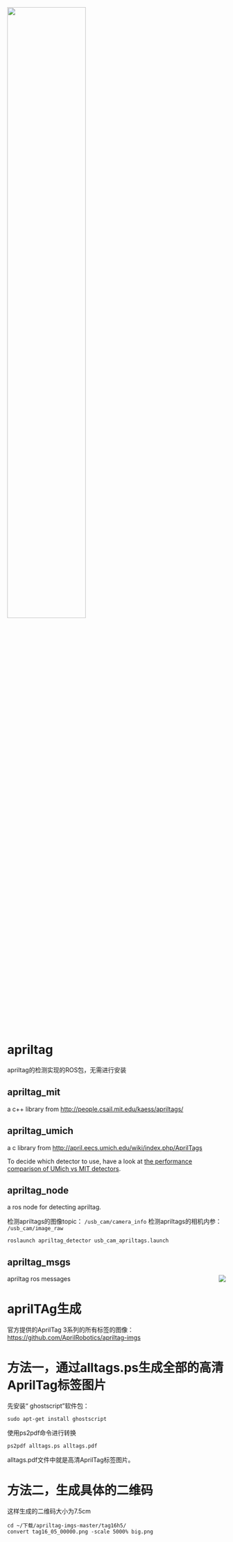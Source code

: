 <img src="https://i.imgur.com/qI1Jfyl.gif"  width="60%"/>

# apriltag
apriltag的检测实现的ROS包，无需进行安装
## apriltag_mit

a c++ library from http://people.csail.mit.edu/kaess/apriltags/

## apriltag_umich

a c library from http://april.eecs.umich.edu/wiki/index.php/AprilTags

To decide which detector to use, have a look at
[the performance comparison of UMich vs MIT detectors](docs/performance_comparison.md).

## apriltag_node

a ros node for detecting apriltag.

检测apriltags的图像topic： `/usb_cam/camera_info`
检测apriltags的相机内参： `/usb_cam/image_raw`

```
roslaunch apriltag_detector usb_cam_apriltags.launch
```

## apriltag_msgs

apriltag ros messages
<img align="right" src="https://i.imgur.com/BzOnbkS.gif" />

# aprilTAg生成

官方提供的AprilTag 3系列的所有标签的图像：https://github.com/AprilRobotics/apriltag-imgs
# 方法一，通过alltags.ps生成全部的高清AprilTag标签图片
先安装“ ghostscript”软件包：

    sudo apt-get install ghostscript

使用ps2pdf命令进行转换

    ps2pdf alltags.ps alltags.pdf

alltags.pdf文件中就是高清AprilTag标签图片。

# 方法二，生成具体的二维码
 这样生成的二维码大小为7.5cm 

    cd ~/下载/apriltag-imgs-master/tag16h5/
    convert tag16_05_00000.png -scale 5000% big.png
